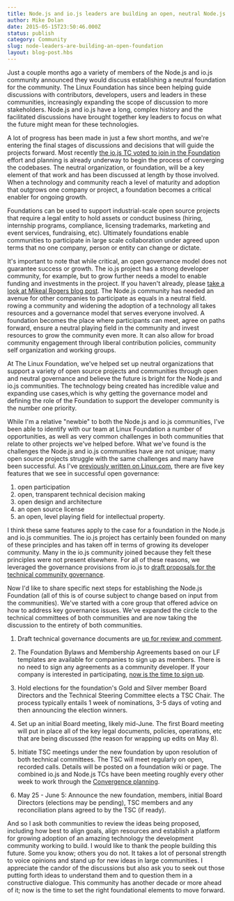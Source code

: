 ```yaml
---
title: Node.js and io.js leaders are building an open, neutral Node.js Foundation to support the future of the platform
author: Mike Dolan
date: 2015-05-15T23:50:46.000Z
status: publish
category: Community
slug: node-leaders-are-building-an-open-foundation
layout: blog-post.hbs
---
```


Just a couple months ago a variety of members of the Node.js and io.js
community announced they would discuss establishing a neutral foundation for
the community. The Linux Foundation has since been helping guide discussions
with contributors, developers, users and leaders in these communities,
increasingly expanding the scope of discussion to more stakeholders. Node.js
and io.js have a long, complex history and the facilitated discussions have
brought together key leaders to focus on what the future might mean for these
technologies.

A lot of progress has been made in just a few short months, and we're
entering the final stages of discussions and decisions that will guide the
projects forward. Most recently [the io.js TC voted to join in the
Foundation](https://github.com/nodejs/node/issues/1705) effort and planning is
already underway to begin the process of converging the codebases. The neutral
organization, or foundation, will be a key element of that work and has been
discussed at length by those involved. When a technology and community reach a
level of maturity and adoption that outgrows one company or project, a
foundation becomes a critical enabler for ongoing growth.

Foundations can be used to support industrial-scale open source projects that
require a legal entity to hold assets or conduct business (hiring, internship
programs, compliance, licensing trademarks, marketing and event services,
fundraising, etc). Ultimately foundations enable communities to participate in
large scale collaboration under agreed upon terms that no one company, person
or entity can change or dictate.

It's important to note that while critical, an open governance model does not
guarantee success or growth. The io.js project has a strong developer
community, for example, but to grow further needs a  model to enable funding
and investments in the project. If you haven't already, please [take a look
at Mikeal Rogers blog post](https://medium.com/node-js-javascript/growing-up-27d6cc8b7c53).
The Node.js community has needed an avenue for other companies
to participate as equals in a neutral field. rowing a community and widening
the adoption of a technology all takes resources and a governance model that
serves everyone involved.  A foundation becomes the  place where participants
can meet, agree on paths forward, ensure a neutral playing field in the
community and invest resources to grow the community even more. It can also
allow for broad community engagement through liberal contribution policies,
community self organization and working groups.

At The Linux Foundation, we've helped set up neutral organizations that
support a variety of open source projects and communities through open and
neutral governance and believe the future is bright for the Node.js and io.js
communities. The technology being created has incredible value and expanding
use cases,which is why getting the governance model and defining the role of
the Foundation to support the developer community is the number one priority.

While I'm a relative "newbie" to both the Node.js and io.js communities, I've
been able to identify with our team at Linux Foundation a number of
opportunities, as well as very common challenges in both communities that
relate to other projects we've helped before. What we've found is the
challenges the Node.js and io.js communities have are not unique; many open
source projects struggle with the same challenges and many have been
successful. As I've [previously written on
Linux.com](https://www.linux.com/news/featured-blogs/205-mike-dolan/763051-five-key-features-of-a-project-designed-for-open-collaboration),
there are five key features that we see in successful open governance:

1. open participation
2. open, transparent technical decision making
3. open design and architecture
4. an open source license
5. an open, level playing field for intellectual property.

I think these same features apply to the case for a foundation in the Node.js
and io.js communities. The io.js project has certainly been founded on many of
these principles and has taken off in terms of growing its developer
community. Many in the io.js community joined because they felt these
principles were not present elsewhere. For all of these reasons, we leveraged
the governance provisions from io.js to [draft proposals for the technical
community governance](https://github.com/joyent/nodejs-advisory-board/tree/master/governance-proposal).

Now I'd like to share specific next steps for establishing the Node.js
Foundation (all of this is of course subject to change based on input from the
communities). We've started with a core group that offered advice on how to
address key governance issues. We've expanded the circle to the technical
committees of both communities and are now taking the discussion to the
entirety of both communities.

1. Draft technical governance documents are [up for review and
comment](https://github.com/joyent/nodejs-advisory-board/tree/master/governance-proposal).

2. The Foundation Bylaws and Membership Agreements based on our LF templates are
available for companies to sign up as members. There is no need to sign any
agreements as a community developer. If your company is interested in
participating, [now is the time to sign
up](http://f.cl.ly/items/0N1m3x0I3S2L203M1h1r/nodejs-foundation-membership-agreement-2015-march-04.pdf).

3. Hold elections for the foundation's Gold and Silver member Board Directors and
the Technical Steering Committee elects a TSC Chair. The process typically
entails 1 week of nominations, 3-5 days of voting and then announcing the
election winners.

4. Set up an initial Board meeting, likely mid-June. The first Board meeting will
put in place all of the key legal documents, policies, operations, etc that
are being discussed (the reason for wrapping up edits on May 8).

5. Initiate TSC meetings under the new foundation by upon resolution of both
technical committees. The TSC will meet regularly on open, recorded calls.
Details will be posted on a foundation wiki or page. The combined io.js and
Node.js TCs have been meeting roughly every other week to work through the
[Convergence planning](https://github.com/jasnell/dev-policy/blob/6601ca1cd2886f336ac65ddb3f67d3e741a021c9/convergence.md).

6. May 25 - June 5: Announce the new foundation, members, initial Board Directors
(elections may be pending), TSC members and any reconciliation plans agreed to
by the TSC (if ready).

And so I ask both communities to review the ideas being proposed, including
how best to align goals, align resources and establish a platform for growing
adoption of an amazing technology the development community working to build.
I would like to thank the people building this future. Some you know; others
you do not. It takes a lot of personal strength to voice opinions and stand up
for new ideas in large communities. I appreciate the candor of the discussions
but also ask you to seek out those putting forth ideas to understand them and
to question them in a constructive dialogue. This community has another decade
or more ahead of it; now is the time to set the right foundational elements to
move forward.
